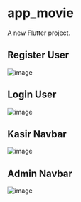 # app_movie

A new Flutter project.

## Register User

![image](https://github.com/user-attachments/assets/8e17c865-3c50-4ff0-93e0-b7fdbc4824d2)

## Login User

![image](https://github.com/user-attachments/assets/dd0454a9-8da6-4b28-b9c5-bff2bc8558a9)

## Kasir Navbar

![image](https://github.com/user-attachments/assets/d1c85d9c-746b-4d91-ba7b-eaf7b1c10a7a)

## Admin Navbar

![image](https://github.com/user-attachments/assets/37f6fc70-a8fb-498c-a556-311eeea71b0f)
